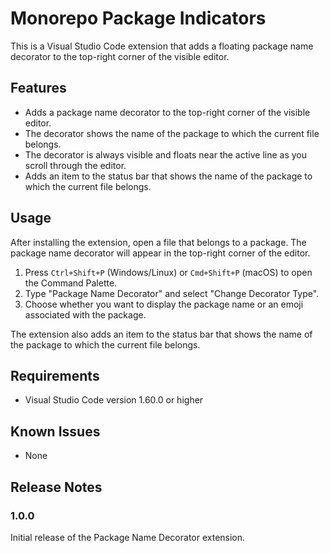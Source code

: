 # Monorepo Package Indicators

This is a Visual Studio Code extension that adds a floating package name decorator to the top-right corner of the visible editor.

## Features

- Adds a package name decorator to the top-right corner of the visible editor.
- The decorator shows the name of the package to which the current file belongs.
- The decorator is always visible and floats near the active line as you scroll through the editor.
- Adds an item to the status bar that shows the name of the package to which the current file belongs.

## Usage

After installing the extension, open a file that belongs to a package. The package name decorator will appear in the top-right corner of the editor.

1. Press `Ctrl+Shift+P` (Windows/Linux) or `Cmd+Shift+P` (macOS) to open the Command Palette.
2. Type "Package Name Decorator" and select "Change Decorator Type".
3. Choose whether you want to display the package name or an emoji associated with the package.

The extension also adds an item to the status bar that shows the name of the package to which the current file belongs.

## Requirements

- Visual Studio Code version 1.60.0 or higher

## Known Issues

- None

## Release Notes

### 1.0.0

Initial release of the Package Name Decorator extension.

